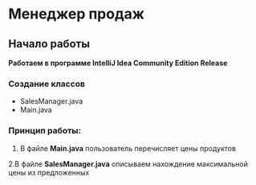 # Менеджер продаж

## Начало работы
**Работаем в программе IntelliJ Idea Community Edition Release**

### Создание классов
* SalesManager.java
* Main.java

### Принцип работы:
1. В файле **Main.java** пользователь перечисляет цены продуктов

2.В файле **SalesManager.java** описываем нахождение максимальной цены из предложенных

